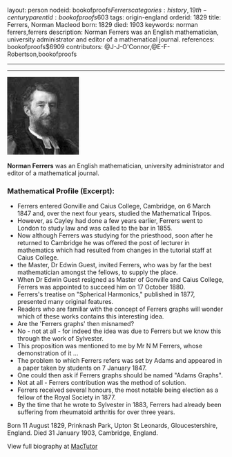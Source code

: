 layout: person
nodeid: bookofproofs$Ferrers
categories: history,19th-century
parentid: bookofproofs$603
tags: origin-england
orderid: 1829
title: Ferrers, Norman Macleod
born: 1829
died: 1903
keywords: norman ferrers,ferrers
description: Norman Ferrers was an English mathematician, university administrator and editor of a mathematical journal.
references: bookofproofs$6909
contributors: @J-J-O'Connor,@E-F-Robertson,bookofproofs

---



---

![Ferrers.jpg](https://github.com/bookofproofs/bookofproofs.github.io/blob/main/_sources/_assets/images/portraits/Ferrers.jpg?raw=true)

**Norman Ferrers** was an English mathematician, university administrator and editor of a mathematical journal.

### Mathematical Profile (Excerpt):
* Ferrers entered Gonville and Caius College, Cambridge, on 6 March 1847 and, over the next four years, studied the Mathematical Tripos.
* However, as Cayley had done a few years earlier, Ferrers went to London to study law and was called to the bar in 1855.
* Now although Ferrers was studying for the priesthood, soon after he returned to Cambridge he was offered the post of lecturer in mathematics which had resulted from changes in the tutorial staff at Caius College.
* the Master, Dr Edwin Guest, invited Ferrers, who was by far the best mathematician amongst the fellows, to supply the place.
* When Dr Edwin Guest resigned as Master of Gonville and Caius College, Ferrers was appointed to succeed him on 17 October 1880.
* Ferrers's treatise on "Spherical Harmonics," published in 1877, presented many original features.
* Readers who are familiar with the concept of Ferrers graphs will wonder which of these works contains this interesting idea.
* Are the 'Ferrers graphs' then misnamed?
* No - not at all - for indeed the idea was due to Ferrers but we know this through the work of Sylvester.
* This proposition was mentioned to me by Mr N M Ferrers, whose demonstration of it ...
* The problem to which Ferrers refers was set by Adams and appeared in a paper taken by students on 7 January 1847.
* One could then ask if Ferrers graphs should be named "Adams Graphs".
* Not at all - Ferrers contribution was the method of solution.
* Ferrers received several honours, the most notable being election as a fellow of the Royal Society in 1877.
* By the time that he wrote to Sylvester in 1883, Ferrers had already been suffering from rheumatoid arthritis for over three years.

Born 11 August 1829, Prinknash Park, Upton St Leonards, Gloucestershire, England. Died 31 January 1903, Cambridge, England.

View full biography at [MacTutor](https://mathshistory.st-andrews.ac.uk/Biographies/Ferrers/)
